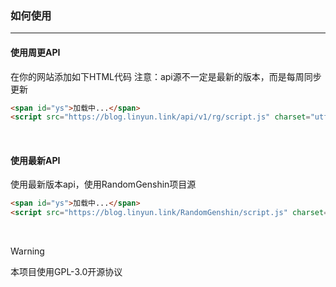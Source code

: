 ### 如何使用
---
#### 使用周更API
在你的网站添加如下HTML代码
注意：api源不一定是最新的版本，而是每周同步更新
```html
<span id="ys">加载中...</span>
<script src="https://blog.linyun.link/api/v1/rg/script.js" charset="utf-8"></script>
```
&nbsp;
#### 使用最新API
使用最新版本api，使用RandomGenshin项目源
```html
<span id="ys">加载中...</span>
<script src="https://blog.linyun.link/RandomGenshin/script.js" charset="utf-8"></script>
```
&nbsp;
> [!WARNING]
> 
> 本项目使用GPL-3.0开源协议
